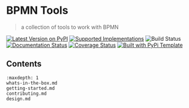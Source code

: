 # BPMN Tools

> a collection of tools to work with BPMN

[![Latest Version on PyPI](https://img.shields.io/pypi/v/bpmn-tools.svg)](https://pypi.python.org/pypi/bpmn-tools/)
[![Supported Implementations](https://img.shields.io/pypi/pyversions/bpmn-tools.svg)](https://pypi.python.org/pypi/bpmn-tools/)
![Build Status](https://github.com/christophevg/bpmn-tools/actions/workflows/test.yaml/badge.svg)
[![Documentation Status](https://readthedocs.org/projects/bpmn-tools/badge/?version=latest)](https://bpmn-tools.readthedocs.io/en/latest/?badge=latest)
[![Coverage Status](https://coveralls.io/repos/github/christophevg/bpmn-tools/badge.svg?branch=master)](https://coveralls.io/github/christophevg/bpmn-tools?branch=master)
[![Built with PyPi Template](https://img.shields.io/badge/PyPi_Template-v0.4.5-blue.svg)](https://github.com/christophevg/pypi-template)



## Contents

```{toctree}
:maxdepth: 1
whats-in-the-box.md
getting-started.md
contributing.md
design.md
```

